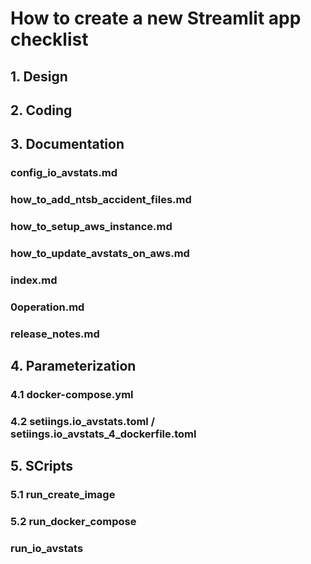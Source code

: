 # How to create a new Streamlit app checklist
 
## 1. Design

## 2. Coding

## 3. Documentation

### config_io_avstats.md
### how_to_add_ntsb_accident_files.md
### how_to_setup_aws_instance.md
### how_to_update_avstats_on_aws.md
### index.md
### 0operation.md
### release_notes.md

## 4. Parameterization

### 4.1 docker-compose.yml
### 4.2 setiings.io_avstats.toml / setiings.io_avstats_4_dockerfile.toml

## 5. SCripts

### 5.1 run_create_image
### 5.2 run_docker_compose

### run_io_avstats
